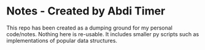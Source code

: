# Notes - Created by Abdi Timer

This repo has been created as a dumping ground for my personal code/notes. Nothing here is re-usable. It includes smaller py scripts such as implementations of popular data structures.